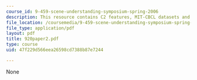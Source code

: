 ```yaml
---
course_id: 9-459-scene-understanding-symposium-spring-2006
description: This resource contains C2 features, MIT-CBCL datasets and Caltech datasets.
file_location: /coursemedia/9-459-scene-understanding-symposium-spring-2006/47f229d566eea26598cd7388b87e7244_920paper2.pdf
file_type: application/pdf
layout: pdf
title: 920paper2.pdf
type: course
uid: 47f229d566eea26598cd7388b87e7244

---
```

None